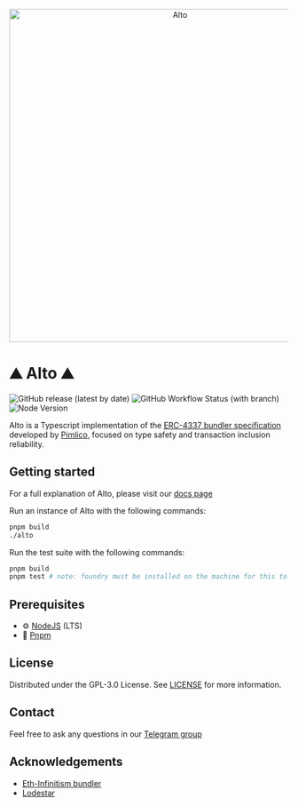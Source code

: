<p align="center"><a href="https://docs.pimlico/reference/bundler"><img width="600" title="Alto" src='https://i.imgur.com/qgVAdjN.png' /></a></p>

# ⛰️ Alto ⛰️ 

![GitHub release (latest by date)](https://img.shields.io/github/v/release/pimlicolabs/alto)
![GitHub Workflow Status (with branch)](https://img.shields.io/github/actions/workflow/status/pimlicolabs/alto/tests.yml?branch=main)
![Node Version](https://img.shields.io/badge/node-18.x-green)

Alto is a Typescript implementation of the [ERC-4337 bundler specification](https://eips.ethereum.org/EIPS/eip-4337) developed by [Pimlico](https://pimlico.io), focused on type safety and transaction inclusion reliability.

## Getting started

For a full explanation of Alto, please visit our [docs page](https://docs.pimlico.io/reference/bundler)

Run an instance of Alto with the following commands:
```bash
pnpm build
./alto
```

Run the test suite with the following commands:
```bash
pnpm build
pnpm test # note: foundry must be installed on the machine for this to work
```

## Prerequisites

- :gear: [NodeJS](https://nodejs.org/) (LTS)
- :toolbox: [Pnpm](https://pnpm.io/)

## License

Distributed under the GPL-3.0 License. See [LICENSE](./LICENSE) for more information.

## Contact

Feel free to ask any questions in our [Telegram group](https://t.me/pimlicoHQ)

## Acknowledgements

- [Eth-Infinitism bundler](https://github.com/eth-infinitism/bundler)
- [Lodestar](https://github.com/ChainSafe/lodestar)
